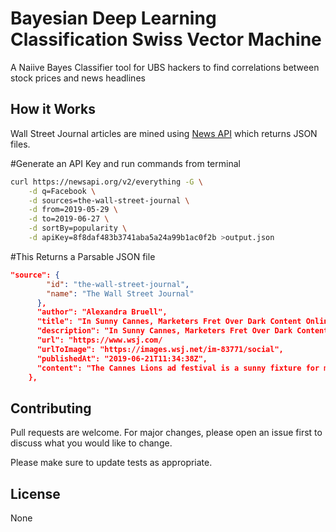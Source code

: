 #  Bayesian Deep Learning Classification Swiss Vector Machine

A Naiive Bayes Classifier tool for UBS hackers to find correlations between stock prices and news headlines

## How it Works 

Wall Street Journal articles are mined using [News API](https://newsapi.org) which returns JSON files.

#Generate an API Key and run commands from terminal

```bash
curl https://newsapi.org/v2/everything -G \
    -d q=Facebook \
	-d sources=the-wall-street-journal \
    -d from=2019-05-29 \
	-d to=2019-06-27 \
    -d sortBy=popularity \
    -d apiKey=8f8daf483b3741aba5a24a99b1ac0f2b >output.json
```

#This Returns a Parsable JSON file 

```json
"source": {
        "id": "the-wall-street-journal",
        "name": "The Wall Street Journal"
      },
      "author": "Alexandra Bruell",
      "title": "In Sunny Cannes, Marketers Fret Over Dark Content Online...",
      "description": "In Sunny Cannes, Marketers Fret Over Dark Content Online... 
      "url": "https://www.wsj.com/
      "urlToImage": "https://images.wsj.net/im-83771/social",
      "publishedAt": "2019-06-21T11:34:38Z",
      "content": "The Cannes Lions ad festival is a sunny fixture for many in marketing..."
    },
```


## Contributing
Pull requests are welcome. For major changes, please open an issue first to discuss what you would like to change.

Please make sure to update tests as appropriate.

## License
None
